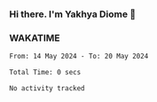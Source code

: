 ### Hi there. I'm Yakhya Diome 👋

### WAKATIME
<!--START_SECTION:waka-->

```txt
From: 14 May 2024 - To: 20 May 2024

Total Time: 0 secs

No activity tracked
```

<!--END_SECTION:waka-->
